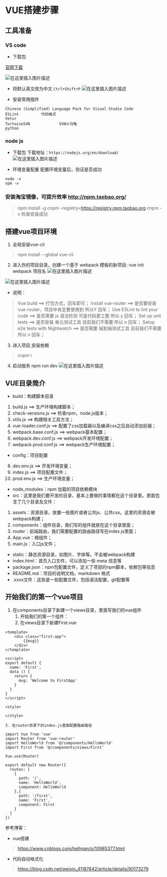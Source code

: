 # VUE搭建步骤
## 工具准备
### VS code
- 下载包

[官网下载](https://code.visualstudio.com/Download)

![在这里插入图片描述](https://img-blog.csdnimg.cn/20200407214450575.png?x-oss-process=image/watermark,type_ZmFuZ3poZW5naGVpdGk,shadow_10,text_aHR0cHM6Ly9ibG9nLmNzZG4ubmV0L2hlMTcyMDczNjc1,size_16,color_FFFFFF,t_70)
- 将默认英文改为中文
`Ctrl+Shift+P`
![在这里插入图片描述](https://img-blog.csdnimg.cn/20200407214629640.png?x-oss-process=image/watermark,type_ZmFuZ3poZW5naGVpdGk,shadow_10,text_aHR0cHM6Ly9ibG9nLmNzZG4ubmV0L2hlMTcyMDczNjc1,size_16,color_FFFFFF,t_70)

- 安装常用插件
```
Chinese (Simplified) Language Pack for Visual Studio Code
ESLint			代码格式
Vetur
TortoiseSVN				SVN小乌龟
python
```

### node js

-  下载包
下载地址：`https://nodejs.org/en/download/`
![在这里插入图片描述](https://img-blog.csdnimg.cn/20200407213925998.png?x-oss-process=image/watermark,type_ZmFuZ3poZW5naGVpdGk,shadow_10,text_aHR0cHM6Ly9ibG9nLmNzZG4ubmV0L2hlMTcyMDczNjc1,size_16,color_FFFFFF,t_70)

- 环境变量配置
配置环境变量后，验证是否成功
```
node -v
npm -v
```

### 安装淘宝镜像，可提升效率 http://npm.taobao.org/
> npm install -g cnpm –registry=https://registry.npm.taobao.org
cnpm -v 	检查安装成功


## 搭建vue项目环境
1. 全局安装vue-cli

> npm install --global vue-cli
2. 进入你的项目目录，创建一个基于 webpack 模板的新项目: vue init webpack 项目名
![在这里插入图片描述](https://img-blog.csdnimg.cn/20200610231143779.png?x-oss-process=image/watermark,type_ZmFuZ3poZW5naGVpdGk,shadow_10,text_aHR0cHM6Ly9ibG9nLmNzZG4ubmV0L2hlMTcyMDczNjc1,size_16,color_FFFFFF,t_70)

![在这里插入图片描述](https://img-blog.csdnimg.cn/20200610211058971.png?x-oss-process=image/watermark,type_ZmFuZ3poZW5naGVpdGk,shadow_10,text_aHR0cHM6Ly9ibG9nLmNzZG4ubmV0L2hlMTcyMDczNjc1,size_16,color_FFFFFF,t_70)

- 说明：
> Vue build ==> 打包方式，回车即可；
Install vue-router ==> 是否要安装 vue-router，项目中肯定要使用到 所以Y 回车；
Use ESLint to lint your code ==> 是否需要 js 语法检测 可是代码更工整 所以 y 回车；
Set up unit tests ==> 是否安装 单元测试工具 目前我们不需要 所以 n 回车；
Setup e2e tests with Nightwatch ==> 是否需要 端到端测试工具 目前我们不需要 所以 n 回车；

3. 进入项目,安装依赖
> cnpm i
4. 启动服务	npm run dev
![在这里插入图片描述](https://img-blog.csdnimg.cn/20200610213436941.png?x-oss-process=image/watermark,type_ZmFuZ3poZW5naGVpdGk,shadow_10,text_aHR0cHM6Ly9ibG9nLmNzZG4ubmV0L2hlMTcyMDczNjc1,size_16,color_FFFFFF,t_70)

## VUE目录简介
- build：构建脚本目录
1. build.js   ==>  生产环境构建脚本；
2. check-versions.js   ==>  检查npm，node.js版本；
3. utils.js   ==>  构建相关工具方法；
4. vue-loader.conf.js   ==>  配置了css加载器以及编译css之后自动添加前缀；
5. webpack.base.conf.js   ==>  webpack基本配置；
6. webpack.dev.conf.js   ==>  webpack开发环境配置；
7. webpack.prod.conf.js   ==>  webpack生产环境配置；
- config：项目配置
8. dev.env.js   ==>  开发环境变量；
9. index.js   ==>  项目配置文件；
10. prod.env.js   ==>  生产环境变量；
- node_modules：npm 加载的项目依赖模块
- src：这里是我们要开发的目录，基本上要做的事情都在这个目录里。里面包含了几个目录及文件：
1. assets：资源目录，放置一些图片或者公共js、公共css。这里的资源会被webpack构建；
2. components：组件目录，我们写的组件就放在这个目录里面；
3. router：前端路由，我们需要配置的路由路径写在index.js里面；
4. App.vue：根组件；
5. main.js：入口js文件；
- static：静态资源目录，如图片、字体等。不会被webpack构建
- index.html：首页入口文件，可以添加一些 meta 信息等
- package.json：npm包配置文件，定义了项目的npm脚本，依赖包等信息
- README.md：项目的说明文档，markdown 格式
- .xxxx文件：这些是一些配置文件，包括语法配置，git配置等
## 开始我们的第一个vue项目
1. 在components目录下新建一个views目录，里面写我们的vue组件
	1. 开始我们的第一个组件：
	2. 在views目录下新建First.vue
```
<template>
    <div class="first-app">
        {{msg}}
    </div>
</template>

<script>
export default {
  name: 'First',
  data () {
    return {
      msg: 'Welcome to FirstApp'
    }
  }
}
</script>

<style>

</style>

```
	3. 在router目录下的index.js里面配置路由路径
```
import Vue from 'vue'
import Router from 'vue-router'
import HelloWorld from '@/components/HelloWorld'
import First from '@/components/views/First'

Vue.use(Router)

export default new Router({
  routes: [
    {
      path: '/',
      name: 'HelloWorld',
      component: HelloWorld
    },{
      path: '/first',
      name: 'First',
      component: First
    }
  ]
})

```



参考博客：
- vue搭建
> https://www.cnblogs.com/hellman/p/10985377.html
- 代码自动格式化
> https://blog.csdn.net/weixin_41187842/article/details/90173279
